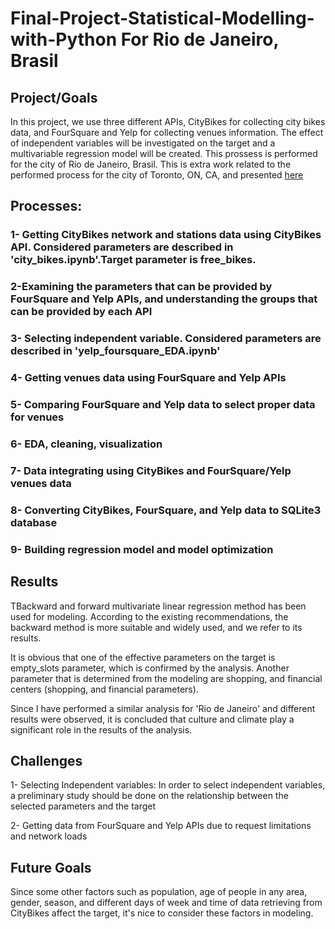 # Final-Project-Statistical-Modelling-with-Python For Rio de Janeiro, Brasil

## Project/Goals
In this project, we use three different APIs, CityBikes for collecting city bikes data, and FourSquare and Yelp for collecting venues information. The effect of independent variables will be investigated on the target and a multivariable regression model will be created. 
This prossess is performed for the city of Rio de Janeiro, Brasil. This is extra work related to the performed process for the city of Toronto, ON, CA, and presented [here](https://github.com/SalvaSamimi/Project-2-Statistical-Modelling-with-Python-Toronto-ON-CA.git) 



## Processes:
### 1- Getting CityBikes network and stations data using CityBikes API. Considered parameters are described in 'city_bikes.ipynb'.Target parameter is free_bikes.

### 2-Examining the parameters that can be provided by FourSquare and Yelp APIs, and understanding the groups that can be provided by each API

### 3- Selecting independent variable. Considered parameters are described in 'yelp_foursquare_EDA.ipynb'

### 4- Getting venues data using FourSquare and Yelp APIs

### 5- Comparing FourSquare and Yelp data to select proper data for venues

### 6- EDA, cleaning, visualization

### 7- Data integrating using CityBikes and FourSquare/Yelp venues data

### 8- Converting CityBikes, FourSquare, and Yelp data to SQLite3 database

### 9- Building regression model and model optimization


## Results
TBackward and forward multivariate linear regression method has been used for modeling. According to the existing recommendations, the backward method is more suitable and widely used, and we refer to its results.

It is obvious that one of the effective parameters on the target is empty_slots parameter, which is confirmed by the analysis. Another parameter that is determined from the modeling are shopping, and financial centers (shopping, and financial parameters).

Since I have performed a similar analysis for 'Rio de Janeiro' and different results were observed, it is concluded that culture and climate play a significant role in the results of the analysis.


## Challenges 
1- Selecting Independent variables: In order to select independent variables, a preliminary study should be done on the relationship between the selected parameters and the target

2- Getting data from FourSquare and Yelp APIs due to request limitations and network loads


## Future Goals
Since some other factors such as population, age of people in any area, gender, season, and different days of week and time of data retrieving from CityBikes affect the target, it's nice to consider these factors in modeling.


